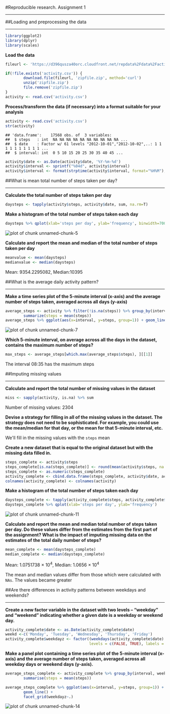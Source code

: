 #Reproducible research. Assignment 1
__________________________
##Loading and preprocessing the data
______________________________


```r
library(ggplot2)
library(dplyr)
library(scales)
```

**Load the data**

```r
fileurl <- 'https://d396qusza40orc.cloudfront.net/repdata%2Fdata%2Factivity.zip'

if(!file.exists('activity.csv')) {
        download.file(fileurl, 'zipfile.zip', method='curl')
        unzip('zipfile.zip')
        file.remove('zipfile.zip')
}
activity <- read.csv('activity.csv')
```

**Process/transform the data (if necessary) into a format suitable for your analysis**

```r
activity <- read.csv('activity.csv')
str(activity)
```

```
## 'data.frame':	17568 obs. of  3 variables:
##  $ steps   : int  NA NA NA NA NA NA NA NA NA NA ...
##  $ date    : Factor w/ 61 levels "2012-10-01","2012-10-02",..: 1 1 1 1 1 1 1 1 1 1 ...
##  $ interval: int  0 5 10 15 20 25 30 35 40 45 ...
```

```r
activity$date <- as.Date(activity$date, '%Y-%m-%d')
activity$interval <- sprintf("%04d", activity$interval)
activity$interval <- format(strptime(activity$interval, format="%H%M"), format = "%H:%M")
```


##What is mean total number of steps taken per day?
_____________________________________________________

**Calculate the total number of steps taken per day**

```r
daysteps <- tapply(activity$steps, activity$date, sum, na.rm=T)
```

**Make a histogram of the total number of steps taken each day**

```r
daysteps %>% qplot(xlab='steps per day', ylab='frequency', binwidth=700)
```

![plot of chunk unnamed-chunk-5](figure/unnamed-chunk-5-1.png)

**Calculate and report the mean and median of the total number of steps taken per day**

```r
meanvalue <- mean(daysteps)
medianvalue <- median(daysteps)
```
Mean: 9354.2295082, Median:10395

##What is the average daily activity pattern?
___________________

**Make a time series plot of the 5-minute interval (x-axis) and the average number of steps taken, averaged across all days (y-axis)**

```r
average_steps <- activity %>% filter(!is.na(steps)) %>% group_by(interval) %>% 
        summarize(steps = mean(steps))
average_steps %>% ggplot(aes(x=interval, y=steps, group=1)) + geom_line()
```

![plot of chunk unnamed-chunk-7](figure/unnamed-chunk-7-1.png)

**Which 5-minute interval, on average across all the days in the dataset, contains the maximum number of steps?**

```r
max_steps <- average_steps[which.max(average_steps$steps), ][[1]]
```
The interval 08:35 has the maximum steps

##Imputing missing values
__________________________
**Calculate and report the total number of missing values in the dataset**

```r
miss <- sapply(activity, is.na) %>% sum
```
Number of missing values: 2304

**Devise a strategy for filling in all of the missing values in the dataset. The strategy does not need to be sophisticated. For example, you could use the mean/median for that day, or the mean for that 5-minute interval, etc.**

We'll fill in the missing values with the `steps` mean

**Create a new dataset that is equal to the original dataset but with the missing data filled in.**

```r
steps_complete <- activity$steps
steps_complete[is.na(steps_complete)] <- round(mean(activity$steps, na.rm = T), digits=0)
steps_complete <- as.numeric(steps_complete)
activity_complete <- cbind.data.frame(steps_complete, activity$date, activity$interval)
colnames(activity_complete) <- colnames(activity)
```

**Make a histogram of the total number of steps taken each day**

```r
daysteps_complete <- tapply(activity_complete$steps, activity_complete$date, sum)
daysteps_complete %>% qplot(xlab='steps per day', ylab='frequency')
```

![plot of chunk unnamed-chunk-11](figure/unnamed-chunk-11-1.png)

**Calculate and report the mean and median total number of steps taken per day. Do these values differ from the estimates from the first part of the assignment? What is the impact of imputing missing data on the estimates of the total daily number of steps?**

```r
mean_complete <- mean(daysteps_complete)
median_complete <- median(daysteps_complete)
```
Mean: 1.0751738 &times; 10<sup>4</sup>, Median: 1.0656 &times; 10<sup>4</sup>

The mean and median values differ from those which were calculated with `NAs`. The values became greater

##Are there differences in activity patterns between weekdays and weekends?
___________________
**Create a new factor variable in the dataset with two levels – “weekday” and “weekend” indicating whether a given date is a weekday or weekend day.**

```r
activity_complete$date <- as.Date(activity_complete$date)
weekd <-c('Monday', 'Tuesday', 'Wednesday', 'Thursday', 'Friday')
activity_complete$weekdayz <- factor((weekdays(activity_complete$date) %in% weekd),
                                     levels = c(FALSE, TRUE), labels = c('weekend', 'weekday'))
```
**Make a panel plot containing a time series plot of the 5-minute interval (x-axis) and the average number of steps taken, averaged across all weekday days or weekend days (y-axis).**

```r
average_steps_complete <- activity_complete %>% group_by(interval, weekdayz) %>%
        summarise(steps = mean(steps))

average_steps_complete %>% ggplot(aes(x=interval, y=steps, group=1)) +
        geom_line() + 
        facet_grid(weekdayz~.)
```

![plot of chunk unnamed-chunk-14](figure/unnamed-chunk-14-1.png)

